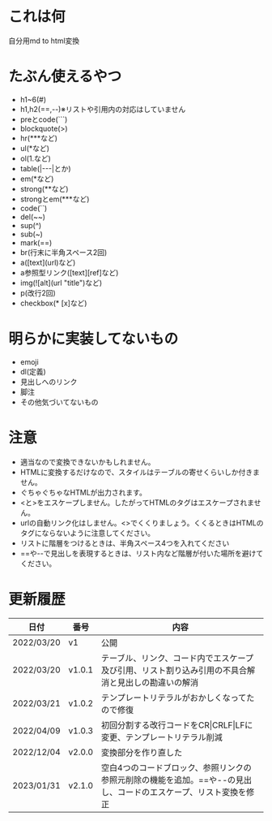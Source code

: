 # これは何

自分用md to html変換

# たぶん使えるやつ

* h1~6(#)
* h1,h2(==,--)※リストや引用内の対応はしていません
* preとcode(\`\`\`)
* blockquote(\>)
* hr(\*\*\*など)
* ul(\*など)
* ol(1.など)
* table(|---|とか)
* em(\*など)
* strong(\*\*など)
* strongとem(\*\*\*など)
* code(\`\`)
* del(\~\~)
* sup(\^)
* sub(\~)
* mark(\=\=)
* br(行末に半角スペース2回)
* a(\[text\]\(url\)など)
* a参照型リンク(\[text\]\[ref\]など)
* img(!\[alt\]\(url "title")など)
* p(改行2回)
* checkbox(* \[x\]など)

# 明らかに実装してないもの

* emoji
* dl(定義)
* 見出しへのリンク
* 脚注
* その他気づいてないもの

# 注意

* 適当なので変換できないかもしれません。
* HTMLに変換するだけなので、スタイルはテーブルの寄せくらいしか付きません。
* ぐちゃぐちゃなHTMLが出力されます。
* \<と\>をエスケープしません。したがってHTMLのタグはエスケープされません。
* urlの自動リンク化はしません。\<\>でくくりましょう。くくるときはHTMLのタグにならないように注意してください。
* リストに階層をつけるときは、半角スペース4つを入れてください
* \=\=や\-\-で見出しを表現するときは、リスト内など階層が付いた場所を避けてください。

# 更新履歴

|日付|番号|内容|
|---|---|---|
|2022/03/20|v1|公開|
|2022/03/20|v1.0.1|テーブル、リンク、コード内でエスケープ及び引用、リスト割り込み引用の不具合解消と見出しの勘違いの解消|
|2022/03/21|v1.0.2|テンプレートリテラルがおかしくなってたので修復|
|2022/04/09|v1.0.3|初回分割する改行コードをCR\|CRLF\|LFに変更、テンプレートリテラル削減|
|2022/12/04|v2.0.0|変換部分を作り直した|
|2023/01/31|v2.1.0|空白4つのコードブロック、参照リンクの参照元削除の機能を追加。\=\=や\-\-の見出し、コードのエスケープ、リスト変換を修正|